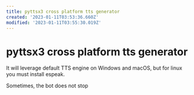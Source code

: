 ```yaml
---
title: pyttsx3 cross platform tts generator
created: '2023-01-11T03:53:36.660Z'
modified: '2023-01-11T03:55:30.019Z'
---
```


# pyttsx3 cross platform tts generator

It will leverage default TTS engine on Windows and macOS, but for linux you must install espeak.

Sometimes, the bot does not stop
